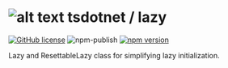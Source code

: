 # ![alt text](https://avatars1.githubusercontent.com/u/64487547?s=30&amp;v=4 "tsdotnet") tsdotnet / lazy

[![GitHub license](https://img.shields.io/badge/license-MIT-blue.svg?style=flat-square)](https://github.com/tsdotnet/lazy/blob/master/LICENSE)
![npm-publish](https://github.com/tsdotnet/lazy/workflows/npm-publish/badge.svg)
[![npm version](https://img.shields.io/npm/v/@tsdotnet/lazy.svg?style=flat-square)](https://www.npmjs.com/package/@tsdotnet/lazy)

Lazy<T> and ResettableLazy<T> class for simplifying lazy initialization.
